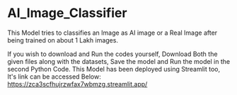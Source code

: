 # AI_Image_Classifier
This Model tries to classifies an Image as AI image or a Real Image after being trained on about 1 Lakh images.

If you wish to download and Run the codes yourself, Download Both the given files along with the datasets, 
Save the model and Run the model in the second Python Code.
This Model has been deployed using Streamlit too, It's link can be accessed Below:
https://zca3scfhujrzwfax7wbmzg.streamlit.app/
